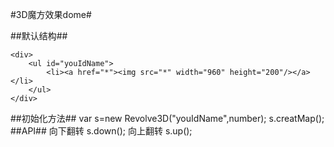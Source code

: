 #3D魔方效果dome#

##默认结构##

	<div>
		<ul id="youIdName">
			<li><a href="*"><img src="*" width="960" height="200"/></a></li>
		</ul>
	</div>

##初始化方法##
	var s=new Revolve3D("youIdName",number);
	s.creatMap();
##API##
向下翻转
	s.down();
向上翻转
	s.up();

